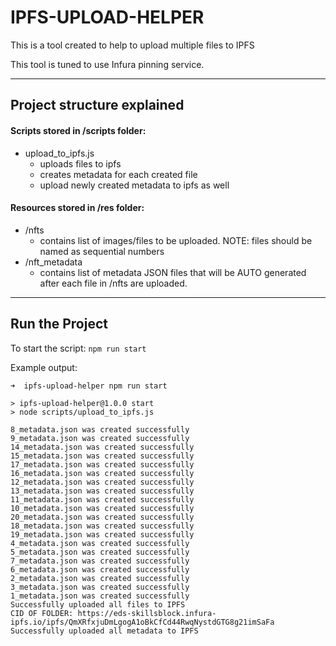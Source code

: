 # IPFS-UPLOAD-HELPER
This is a tool created to help to upload multiple files to IPFS

This tool is tuned to use Infura pinning service.

---
## Project structure explained

#### Scripts stored in /scripts folder:

- upload_to_ipfs.js
    - uploads files to ipfs
    - creates metadata for each created file
    - upload newly created metadata to ipfs as well

#### Resources stored in /res folder:

- /nfts
    - contains list of images/files to be uploaded. NOTE: files should be named as sequential numbers
- /nft_metadata
    - contains list of metadata JSON files that will be AUTO generated after each file in /nfts are uploaded.


---
## Run the Project

To start the script: 
    `npm run start`

Example output:
 
```
➜  ipfs-upload-helper npm run start

> ipfs-upload-helper@1.0.0 start
> node scripts/upload_to_ipfs.js

8_metadata.json was created successfully
9_metadata.json was created successfully
14_metadata.json was created successfully
15_metadata.json was created successfully
17_metadata.json was created successfully
16_metadata.json was created successfully
12_metadata.json was created successfully
13_metadata.json was created successfully
11_metadata.json was created successfully
10_metadata.json was created successfully
20_metadata.json was created successfully
18_metadata.json was created successfully
19_metadata.json was created successfully
4_metadata.json was created successfully
5_metadata.json was created successfully
7_metadata.json was created successfully
6_metadata.json was created successfully
2_metadata.json was created successfully
3_metadata.json was created successfully
1_metadata.json was created successfully
Successfully uploaded all files to IPFS
CID OF FOLDER: https://eds-skillsblock.infura-ipfs.io/ipfs/QmXRfxjuDmLgogA1oBkCfCd44RwqNystdGTG8g21imSaFa
Successfully uploaded all metadata to IPFS
```